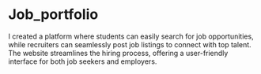 # Job_portfolio
 I created a platform where students can easily search for job opportunities, while recruiters can seamlessly post job listings to connect with top talent. The website streamlines the hiring process, offering a user-friendly interface for both job seekers and employers.
